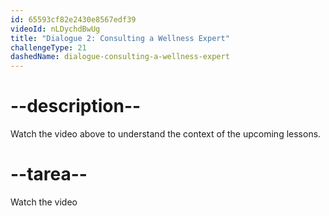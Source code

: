 ```yaml
---
id: 65593cf82e2430e8567edf39
videoId: nLDychdBwUg
title: "Dialogue 2: Consulting a Wellness Expert"
challengeType: 21
dashedName: dialogue-consulting-a-wellness-expert
---
```


# --description--

Watch the video above to understand the context of the upcoming lessons.

# --tarea--

Watch the video
